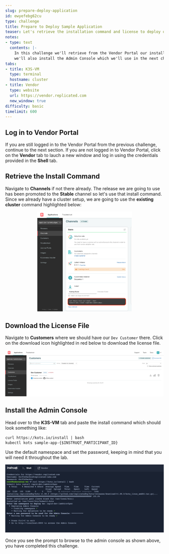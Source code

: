```yaml
---
slug: prepare-deploy-application
id: ewyefebg62cu
type: challenge
title: Prepare to Deploy Sample Application
teaser: Let's retrieve the installation command and license to deploy our sample app
notes:
- type: text
  contents: |-
    In this challenge we'll retrieve from the Vendor Portal our install command and our customer license file.
    we'll also install the Admin Console which we'll use in the next challenge to deploy the sample app.
tabs:
- title: K3S-VM
  type: terminal
  hostname: cluster
- title: Vendor
  type: website
  url: https://vendor.replicated.com
  new_window: true
difficulty: basic
timelimit: 600
---
```


## Log in to Vendor Portal

If you are still logged in to the Vendor Portal from the previous challenge, continue to the next section. If you are not logged in to Vendor Portal, click on the **Vendor** tab to lauch a new window and log in using the credentials provided in the **Shell** tab.

## Retrieve the Install Command

Navigate to **Channels** if not there already. The release we are going to use has been promoted to the **Stable** channel so let's use that install command. Since we already have a cluster setup, we are going to use the **existing cluster** command highlighted below:

<p align="center"><img src="../assets/rdk-channels.png" width=300></img></p>

## Download the License File

Navigate to **Customers** where we should have our `Dev Customer` there. Click on the download icon highlighted in red below to download the license file.

<p align="center"><img src="../assets/rdk-customers.png" width=600></img></p>

## Install the Admin Console

Head over to the **K3S-VM** tab and paste the install command which should look something like:

```shell
curl https://kots.io/install | bash
kubectl kots sample-app-{$INSTRUQT_PARTICIPANT_ID}
```

Use the default namespace and set the password, keeping in mind that you will need it throughout the lab.

<p align="center"><img src="../assets/rdk-output.png" width=600></img></p>

Once you see the prompt to browse to the admin console as shown above, you have completed this challenge.

